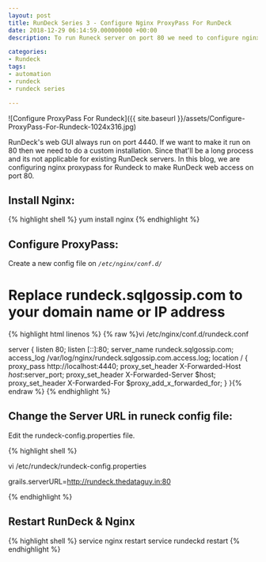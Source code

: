 ```yaml
---
layout: post
title: RunDeck Series 3 - Configure Nginx ProxyPass For RunDeck
date: 2018-12-29 06:14:59.000000000 +00:00
description: To run Runeck server on port 80 we need to configure nginx proxypass for rundeck. The web console for runeck will use proxy to run port 80.

categories:
- Rundeck
tags:
- automation
- rundeck
- rundeck series

---
```

![Configure ProxyPass For Rundeck]({{ site.baseurl }}/assets/Configure-ProxyPass-For-Rundeck-1024x316.jpg)

RunDeck's web GUI always run on port 4440. If we want to make it run on 80 then we need to do a custom installation. Since that'll be a long process and its not applicable for existing RunDeck servers. In this blog, we are configuring nginx proxypass for Rundeck to make RunDeck web access on port 80.

Install Nginx:
--------------
{% highlight shell %}
yum install nginx
{% endhighlight %}

Configure ProxyPass:
--------------------

Create a new config file on *`/etc/nginx/conf.d/`*

# Replace rundeck.sqlgossip.com to your domain name or IP address
{% highlight html linenos %} {% raw %}vi /etc/nginx/conf.d/rundeck.conf

server {
    listen 80;
    listen [::]:80;
    server_name rundeck.sqlgossip.com;
    access_log  /var/log/nginx/rundeck.sqlgossip.com.access.log;
     location / {
    proxy_pass http://localhost:4440;
    proxy_set_header X-Forwarded-Host $host:$server_port;
    proxy_set_header X-Forwarded-Server $host;
    proxy_set_header X-Forwarded-For $proxy_add_x_forwarded_for;
  }
}{% endraw %} {% endhighlight %}

Change the Server URL in runeck config file:
--------------------------------------------

Edit the rundeck-config.properties file.

{% highlight shell %}

vi /etc/rundeck/rundeck-config.properties

grails.serverURL=http://rundeck.thedataguy.in:80

{% endhighlight %}

Restart RunDeck & Nginx
-----------------------
{% highlight shell %}
service nginx restart
service rundeckd restart
{% endhighlight %}

